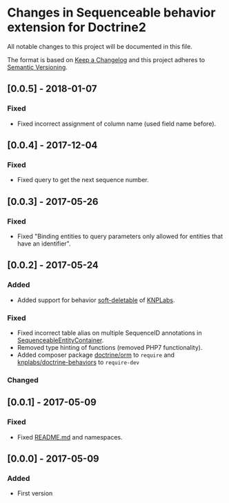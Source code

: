 # Changes in Sequenceable behavior extension for Doctrine2

All notable changes to this project will be documented in this file.

The format is based on [Keep a Changelog](http://keepachangelog.com/) and this project adheres to [Semantic Versioning](http://semver.org/).

## [0.0.5] - 2018-01-07

### Fixed
- Fixed incorrect assignment of column name (used field name before).

## [0.0.4] - 2017-12-04

### Fixed
- Fixed query to get the next sequence number.

## [0.0.3] - 2017-05-26

### Fixed
- Fixed "Binding entities to query parameters only allowed for entities that have an identifier".

## [0.0.2] - 2017-05-24

### Added
- Added support for behavior [soft-deletable](https://github.com/KnpLabs/DoctrineBehaviors#softDeletable) of [KNPLabs](http://knplabs.com/).

### Fixed
- Fixed incorrect table alias on multiple SequenceID annotations in [SequenceableEntityContainer](src/Entity/SequenceableEntityContainer.php).
- Removed type hinting of functions (removed PHP7 functionality).
- Added composer package [doctrine/orm](https://packagist.org/packages/doctrine/orm) to `require` and [knplabs/doctrine-behaviors](https://packagist.org/packages/knplabs/doctrine-behaviors) to `require-dev` 

### Changed

## [0.0.1] - 2017-05-09

### Fixed
- Fixed [README.md](README.md) and namespaces.

## [0.0.0] - 2017-05-09

### Added
- First version